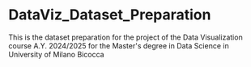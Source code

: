 # DataViz_Dataset_Preparation
This is the dataset preparation for the project of the Data Visualization course A.Y. 2024/2025 for the Master's degree in Data Science in University of Milano Bicocca
